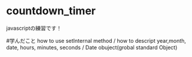 # countdown_timer
javascriptの練習です！

#学んだこと
how to use setInternal method /
how to descript year,month, date, hours, minutes, seconds /
Date obuject(grobal standard Object)
